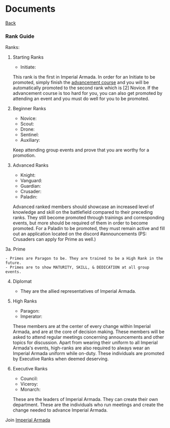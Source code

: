 ﻿# Documents
[Back](index)
### Rank Guide


Ranks:

1. Starting Ranks

 	- Initiate: 

 	This rank is the first in Imperial Armada. In order for an Initiate to be promoted, simply finish the [advancement course](https://www.roblox.com/games/420811281) and you will be automatically promoted to the second rank which is [2] Novice. If the advancement course is too hard for you, you can also get promoted by attending an event and you must do well for you to be promoted.
 
2. Beginner Ranks

	- Novice: 
	- Scout: 
	- Drone: 
	- Sentinel: 
	- Auxiliary:

	Keep attending group events and prove that you are worthy for a promotion.

3. Advanced Ranks

	- Knight:
	- Vanguard: 
	- Guardian: 
	- Crusader:
	- Paladin: 

	Advanced ranked members should showcase an increased level of knowledge and skill on the battlefield compared to their preceding ranks. They still become promoted through trainings and corresponding events, but more should be required of them in order to become promoted. For a Paladin to be promoted, they must remain active and fill out an application located on the discord #announcements (PS: Crusaders can apply for Prime as well.)

3a. Prime

	- Primes are Paragon to be. They are trained to be a High Rank in the future.
	- Primes are to show MATURITY, SKILL, & DEDICATION at all group events.

4. Diplomat

	- They are the allied representatives of Imperial Armada.

5. High Ranks

	- Paragon: 
	- Imperator:  

	These members are at the center of every change within Imperial Armada, and are at the core of decision making. These members will be asked to attend regular meetings concerning announcements and other topics for discussion. Apart from wearing their uniform to all Imperial Armada's events, high-ranks are also required to always wear an Imperial Armada uniform while on-duty. These individuals are promoted by Executive Ranks when deemed deserving.

6. Executive Ranks

	- Council:
	- Viceroy: 
	- Monarch: 

	These are the leaders of Imperial Armada. They can create their own department. These are the individuals who run meetings and create the change needed to advance Imperial Armada.

Join [Imperial Armada](https://www.roblox.com/My/Groups.aspx?gid=2654474)
